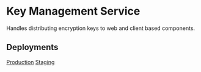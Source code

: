 # Key Management Service

Handles distributing encryption keys to web and client based components.

## Deployments

[Production](https://cou1-nomad.simulprod.com/ui/jobs/production-roblox-key-management-service@default/deployments)
[Staging](https://cou1-nomad.simulprod.com/ui/jobs/staging-roblox-key-management-service@default/deployments)